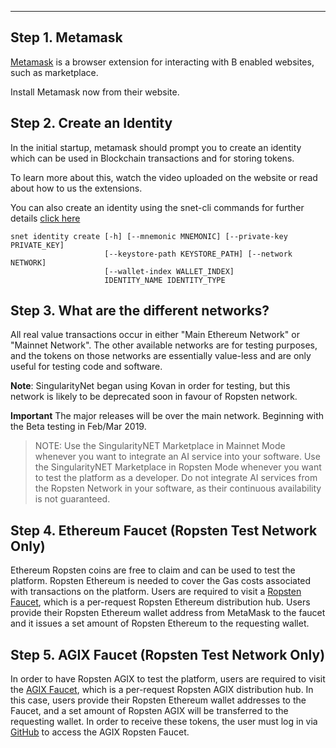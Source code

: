 <!-- ---
# Page settings
layout: default
keywords: Create an Identity, networks, Faucet
comments: false
title: Wallet
description: Metamask is a browser extension for interacting with B enabled websites, such as marketplace.

# extralink box
extralink:
    title: All Docs
    title_url: '/docs'
    external_url: false
    description: Find an overview of our full documentation here.

# Developer Newsletter
dev_news: true

# Micro navigation
micro_nav: true -->

---


## Step 1. Metamask
                                                                                                                
[Metamask](https://metamask.io/) is a browser extension for interacting with B enabled websites, such as marketplace.
         
Install Metamask now from their website.
                                                                                                                
## Step 2. Create an Identity
                                                                                                                
In the initial startup, metamask should prompt you to create an identity which can be used in Blockchain transactions and for storing tokens.
                                                                                                                
To learn more about this, watch the video uploaded on the website or  read about how to us the extensions.

You can also create an identity using the snet-cli commands
for further details [click here](http://snet-cli-docs.singularitynet.io/identity.html)
``` editorconfig
snet identity create [-h] [--mnemonic MNEMONIC] [--private-key PRIVATE_KEY]
                     [--keystore-path KEYSTORE_PATH] [--network NETWORK]
                     [--wallet-index WALLET_INDEX]
                     IDENTITY_NAME IDENTITY_TYPE                                                                     
```                     
                     
## Step 3. What are the different networks?
                                                                                                                
All real value transactions occur in either "Main Ethereum Network" or "Mainnet Network". The other available networks are for testing purposes, and
the tokens on those networks are essentially value-less and are only useful for testing code and software.
                                                                                                                
**Note**: SingularityNet began using  Kovan in order for testing, but this network is likely to be deprecated soon in favour of Ropsten network.
                                                                                                                
 **Important** The major releases will be over the main network. Beginning with the Beta testing in Feb/Mar 2019.

>NOTE: Use the SingularityNET Marketplace in Mainnet Mode whenever you want to integrate an AI service into your software. Use the SingularityNET Marketplace in Ropsten Mode whenever you want to test the platform as a developer. Do not integrate AI services from the Ropsten Network in your software, as their continuous availability is not guaranteed.

## Step 4. Ethereum Faucet (Ropsten Test Network Only)

Ethereum Ropsten coins are free to claim and can be used to test the platform. Ropsten Ethereum is needed to cover the Gas costs associated with transactions on the platform. Users are required to visit a [Ropsten Faucet](https://faucet.metamask.io/), which is a per-request Ropsten Ethereum distribution hub. Users provide their Ropsten Ethereum wallet address from MetaMask to the faucet and it issues a set amount of Ropsten Ethereum to the requesting wallet.

## Step 5. AGIX Faucet (Ropsten Test Network Only)

In order to have Ropsten AGIX to test the platform, users are required to visit the [AGIX Faucet](https://faucet.singularitynet.io/), which is a per-request Ropsten AGIX distribution hub. In this case, users provide their Ropsten Ethereum wallet addresses to the Faucet, and a set amount of Ropsten AGIX will be transferred to the requesting wallet. In order to receive these tokens, the user must log in via [GitHub](https://github.com/) to access the AGIX Ropsten Faucet. 